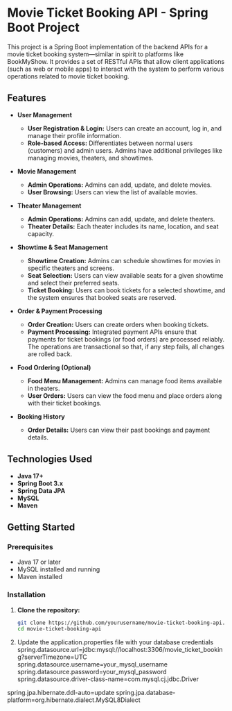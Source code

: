 # Movie Ticket Booking API - Spring Boot Project

This project is a Spring Boot implementation of the backend APIs for a movie ticket booking system—similar in spirit to platforms like BookMyShow. It provides a set of RESTful APIs that allow client applications (such as web or mobile apps) to interact with the system to perform various operations related to movie ticket booking.

## Features

- **User Management**
  - **User Registration & Login:** Users can create an account, log in, and manage their profile information.
  - **Role-based Access:** Differentiates between normal users (customers) and admin users. Admins have additional privileges like managing movies, theaters, and showtimes.

- **Movie Management**
  - **Admin Operations:** Admins can add, update, and delete movies.
  - **User Browsing:** Users can view the list of available movies.

- **Theater Management**
  - **Admin Operations:** Admins can add, update, and delete theaters.
  - **Theater Details:** Each theater includes its name, location, and seat capacity.

- **Showtime & Seat Management**
  - **Showtime Creation:** Admins can schedule showtimes for movies in specific theaters and screens.
  - **Seat Selection:** Users can view available seats for a given showtime and select their preferred seats.
  - **Ticket Booking:** Users can book tickets for a selected showtime, and the system ensures that booked seats are reserved.

- **Order & Payment Processing**
  - **Order Creation:** Users can create orders when booking tickets.
  - **Payment Processing:** Integrated payment APIs ensure that payments for ticket bookings (or food orders) are processed reliably. The operations are transactional so that, if any step fails, all changes are rolled back.

- **Food Ordering (Optional)**
  - **Food Menu Management:** Admins can manage food items available in theaters.
  - **User Orders:** Users can view the food menu and place orders along with their ticket bookings.

- **Booking History**
  - **Order Details:** Users can view their past bookings and payment details.

## Technologies Used

- **Java 17+**
- **Spring Boot 3.x**
- **Spring Data JPA**
- **MySQL**
- **Maven**

## Getting Started

### Prerequisites

- Java 17 or later
- MySQL installed and running
- Maven installed

### Installation

1. **Clone the repository:**
   ```bash
   git clone https://github.com/yourusername/movie-ticket-booking-api.git
   cd movie-ticket-booking-api
2. Update the application.properties file with your database credentials
spring.datasource.url=jdbc:mysql://localhost:3306/movie_ticket_booking?serverTimezone=UTC
spring.datasource.username=your_mysql_username
spring.datasource.password=your_mysql_password
spring.datasource.driver-class-name=com.mysql.cj.jdbc.Driver

spring.jpa.hibernate.ddl-auto=update
spring.jpa.database-platform=org.hibernate.dialect.MySQL8Dialect

